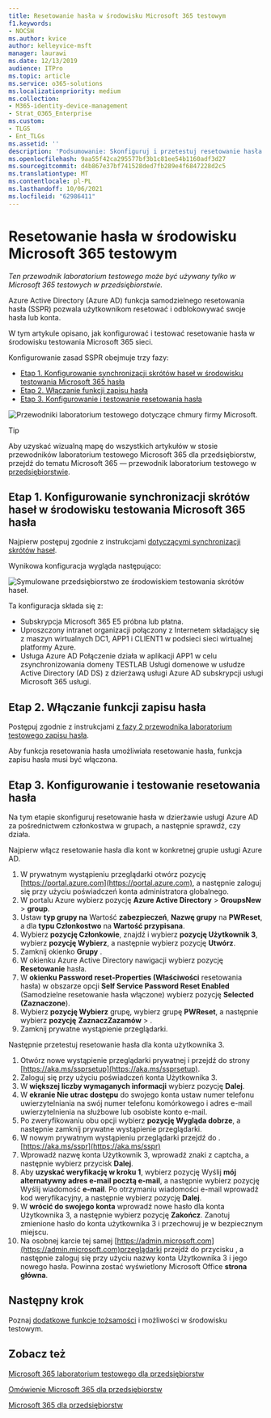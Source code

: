```yaml
---
title: Resetowanie hasła w środowisku Microsoft 365 testowym
f1.keywords:
- NOCSH
ms.author: kvice
author: kelleyvice-msft
manager: laurawi
ms.date: 12/13/2019
audience: ITPro
ms.topic: article
ms.service: o365-solutions
ms.localizationpriority: medium
ms.collection:
- M365-identity-device-management
- Strat_O365_Enterprise
ms.custom:
- TLGS
- Ent_TLGs
ms.assetid: ''
description: 'Podsumowanie: Skonfiguruj i przetestuj resetowanie hasła w Microsoft 365 testowym.'
ms.openlocfilehash: 9aa55f42ca295577bf3b1c81ee54b1160adf3d27
ms.sourcegitcommit: d4b867e37bf741528ded7fb289e4f6847228d2c5
ms.translationtype: MT
ms.contentlocale: pl-PL
ms.lasthandoff: 10/06/2021
ms.locfileid: "62986411"
---
```

# <a name="password-reset-for-your-microsoft-365-test-environment"></a>Resetowanie hasła w środowisku Microsoft 365 testowym

*Ten przewodnik laboratorium testowego może być używany tylko w Microsoft 365 testowych w przedsiębiorstwie.*

Azure Active Directory (Azure AD) funkcja samodzielnego resetowania hasła (SSPR) pozwala użytkownikom resetować i odblokowywać swoje hasła lub konta.

W tym artykule opisano, jak konfigurować i testować resetowanie hasła w środowisku testowania Microsoft 365 sieci.

Konfigurowanie zasad SSPR obejmuje trzy fazy:
- [Etap 1. Konfigurowanie synchronizacji skrótów haseł w środowisku testowania Microsoft 365 hasła](#phase-1-configure-password-hash-synchronization-for-your-microsoft-365-test-environment)
- [Etap 2. Włączanie funkcji zapisu hasła](#phase-2-enable-password-writeback)
- [Etap 3. Konfigurowanie i testowanie resetowania hasła](#phase-3-configure-and-test-password-reset)
    
![Przewodniki laboratorium testowego dotyczące chmury firmy Microsoft.](../media/m365-enterprise-test-lab-guides/cloud-tlg-icon.png) 
    
> [!TIP]
> Aby uzyskać wizualną mapę do wszystkich artykułów w stosie przewodników laboratorium testowego Microsoft 365 dla przedsiębiorstw, przejdź do tematu Microsoft 365 — przewodnik laboratorium testowego w [przedsiębiorstwie](../downloads/Microsoft365EnterpriseTLGStack.pdf).

## <a name="phase-1-configure-password-hash-synchronization-for-your-microsoft-365-test-environment"></a>Etap 1. Konfigurowanie synchronizacji skrótów haseł w środowisku testowania Microsoft 365 hasła

Najpierw postępuj zgodnie z instrukcjami [dotyczącymi synchronizacji skrótów haseł](password-hash-sync-m365-ent-test-environment.md). 

Wynikowa konfiguracja wygląda następująco:
  
![Symulowane przedsiębiorstwo ze środowiskiem testowania skrótów haseł.](../media/pass-through-auth-m365-ent-test-environment/Phase1.png)
  
Ta konfiguracja składa się z:
  
- Subskrypcja Microsoft 365 E5 próbna lub płatna.
- Uproszczony intranet organizacji połączony z Internetem składający się z maszyn wirtualnych DC1, APP1 i CLIENT1 w podsieci sieci wirtualnej platformy Azure.
- Usługa Azure AD Połączenie działa w aplikacji APP1 w celu zsynchronizowania domeny TESTLAB Usługi domenowe w usłudze Active Directory (AD DS) z dzierżawą usługi Azure AD subskrypcji usługi Microsoft 365 usługi.

## <a name="phase-2-enable-password-writeback"></a>Etap 2. Włączanie funkcji zapisu hasła

Postępuj zgodnie z instrukcjami [z fazy 2 przewodnika laboratorium testowego zapisu hasła](password-writeback-m365-ent-test-environment.md#phase-2-enable-password-writeback-for-the-testlab-ad-ds-domain).

Aby funkcja resetowania hasła umożliwiała resetowanie hasła, funkcja zapisu hasła musi być włączona.
  
## <a name="phase-3-configure-and-test-password-reset"></a>Etap 3. Konfigurowanie i testowanie resetowania hasła

Na tym etapie skonfiguruj resetowanie hasła w dzierżawie usługi Azure AD za pośrednictwem członkostwa w grupach, a następnie sprawdź, czy działa.

Najpierw włącz resetowanie hasła dla kont w konkretnej grupie usługi Azure AD.

1. W prywatnym wystąpieniu przeglądarki otwórz pozycję [https://portal.azure.com](https://portal.azure.com), a następnie zaloguj się przy użyciu poświadczeń konta administratora globalnego.
2. W portalu Azure wybierz pozycję **Azure Active Directory** >  **GroupsNew** >  **group**.
3. Ustaw **typ grupy na** Wartość **zabezpieczeń**, **Nazwę grupy** na **PWReset**, a dla **typu Członkostwo** na **Wartość przypisana**.
4. Wybierz **pozycję Członkowie**, znajdź i wybierz **pozycję Użytkownik 3**, wybierz **pozycję Wybierz**, a następnie wybierz pozycję **Utwórz**.
5. Zamknij okienko **Grupy** .
6. W okienku Azure Active Directory nawigacji wybierz pozycję **Resetowanie** hasła.
7. W **okienku Password reset-Properties (Właściwości** resetowania hasła) w obszarze opcji **Self Service Password Reset Enabled** (Samodzielne resetowanie hasła włączone) wybierz pozycję **Selected (Zaznaczone**).
8. Wybierz **pozycję Wybierz** grupę, wybierz grupę **PWReset**, a następnie wybierz **pozycję** **ZaznaczZazamów** > .
9. Zamknij prywatne wystąpienie przeglądarki.

Następnie przetestuj resetowanie hasła dla konta użytkownika 3.

1. Otwórz nowe wystąpienie przeglądarki prywatnej i przejdź do strony [https://aka.ms/ssprsetup](https://aka.ms/ssprsetup).
1. Zaloguj się przy użyciu poświadczeń konta Użytkownika 3.
1. W **większej liczby wymaganych informacji** wybierz pozycję **Dalej**. 
1. W **ekranie Nie utrac dostępu** do swojego konta ustaw numer telefonu uwierzytelniania na swój numer telefonu komórkowego i adres e-mail uwierzytelnienia na służbowe lub osobiste konto e-mail.
1. Po zweryfikowaniu obu opcji wybierz **pozycję Wygląda dobrze**, a następnie zamknij prywatne wystąpienie przeglądarki.
1. W nowym prywatnym wystąpieniu przeglądarki przejdź do .[https://aka.ms/sspr](https://aka.ms/sspr)
1. Wprowadź nazwę konta Użytkownik 3, wprowadź znaki z captcha, a następnie wybierz przycisk **Dalej**.
1. Aby **uzyskać weryfikację w kroku 1**, wybierz pozycję Wyślij **mój alternatywny adres e-mail pocztą e-mail**, a następnie wybierz pozycję Wyślij wiadomość **e-mail**. Po otrzymaniu wiadomości e-mail wprowadź kod weryfikacyjny, a następnie wybierz pozycję **Dalej**.
1. W **wrócić do swojego konta** wprowadź nowe hasło dla konta Użytkownika 3, a następnie wybierz pozycję **Zakończ**. Zanotuj zmienione hasło do konta użytkownika 3 i przechowuj je w bezpiecznym miejscu.
1. Na osobnej karcie tej samej [https://admin.microsoft.com](https://admin.microsoft.com)przeglądarki przejdź do przycisku , a następnie zaloguj się przy użyciu nazwy konta Użytkownika 3 i jego nowego hasła. Powinna zostać wyświetlony Microsoft Office **strona główna**.

## <a name="next-step"></a>Następny krok

Poznaj [dodatkowe funkcje tożsamości](m365-enterprise-test-lab-guides.md#identity) i możliwości w środowisku testowym.

## <a name="see-also"></a>Zobacz też

[Microsoft 365 laboratorium testowego dla przedsiębiorstw](m365-enterprise-test-lab-guides.md)

[Omówienie Microsoft 365 dla przedsiębiorstw](microsoft-365-overview.md)

[Microsoft 365 dla przedsiębiorstw](/microsoft-365-enterprise/)